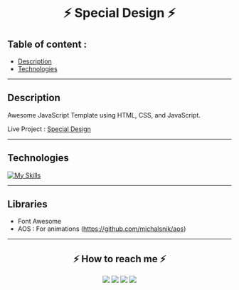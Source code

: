 <h1 align="center">⚡ Special Design ⚡</h1>

## Table of content : 

*  [Description](#description)
*  [Technologies](#technologies)

<hr>

## Description
Awesome JavaScript Template using HTML, CSS, and JavaScript.

Live Project :
<a href="https://js-template-omega.vercel.app/">Special Design</a>

<hr>

## Technologies 

[![My Skills](https://skillicons.dev/icons?i=css,html,js,bootstrap,&perline=10)](https://skillicons.dev)

<hr>

## Libraries 

* Font Awesome
* AOS : 
For animations 
(https://github.com/michalsnik/aos)


<hr>

<h2 align="center">⚡️ How to reach me ⚡️</h2>
  
<p align="center">
    <a href="mailto:ahmedmedo.am121212@gmail.com"><img src="https://img.shields.io/badge/-Gmail-D14836?style=for-the-badge&logo=Gmail&logoColor=white"></img></a>
    <a href="https://linkedin.com/in/ahmed-abohmaid"alt="Linkedin"><img src="https://img.shields.io/badge/LinkedIn-0077B5?style=for-the-badge&logo=linkedin&logoColor=white"></a>
    <a href="https://www.facebook.com/abohmaid13" alt="Facebook"><img src="https://img.shields.io/badge/Facebook-1877F2?style=for-the-badge&logo=facebook&logoColor=white"></a>
    <a href="https://github.com/Ahmed-AboHmaiD" alt="GitHub"><img src="https://img.shields.io/badge/GitHub-100000?style=for-the-badge&logo=github&logoColor=white"></a>
</p>
